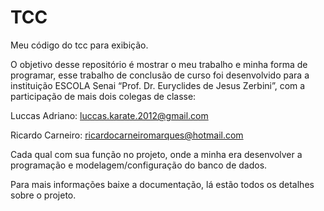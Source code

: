 # TCC
Meu código do tcc para exibição.

O objetivo desse repositório é mostrar o meu trabalho e minha forma de programar, esse trabalho de conclusão de curso foi desenvolvido
para a instituição ESCOLA Senai “Prof. Dr. Euryclides de Jesus Zerbini”, com a participação de mais dois colegas de classe:

Luccas Adriano: luccas.karate.2012@gmail.com

Ricardo Carneiro: ricardocarneiromarques@hotmail.com

Cada qual com sua função no projeto, onde a minha era desenvolver a programação e modelagem/configuração do banco de dados.

Para mais informações baixe a documentação, lá estão todos os detalhes sobre o projeto.
